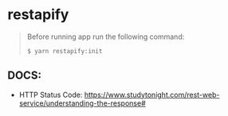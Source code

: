 # restapify

> Before running app run the following command:
> 
> `$ yarn restapify:init`


## DOCS:

- HTTP Status Code: https://www.studytonight.com/rest-web-service/understanding-the-response#
